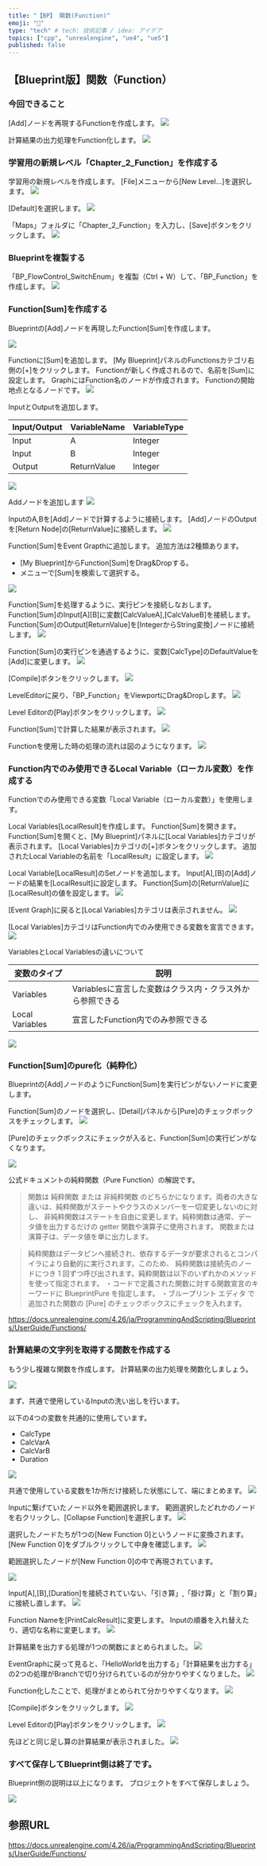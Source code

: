 ```yaml
---
title: "【BP】 関数(Function)"
emoji: "🐷"
type: "tech" # tech: 技術記事 / idea: アイデア
topics: ["cpp", "unrealengine", "ue4", "ue5"]
published: false
---
```


## 【Blueprint版】関数（Function）

### 今回できること

[Add]ノードを再現するFunctionを作成します。
![](/images/books/ue5_starter_cpp_and_bp_001/chap_02_bp-Function/2022-01-25-10-11-57.png)

計算結果の出力処理をFunction化します。
![](/images/books/ue5_starter_cpp_and_bp_001/chap_02_bp-Function/2022-01-25-12-25-37.png)


### 学習用の新規レベル「Chapter_2_Function」を作成する
学習用の新規レベルを作成します。
[File]メニューから[New Level…]を選択します。
![](/images/books/ue5_starter_cpp_and_bp_001/chap_02_bp-Function/2022-01-25-08-52-51.png)

[Default]を選択します。
![](/images/books/ue5_starter_cpp_and_bp_001/chap_02_bp-Function/2022-01-25-08-52-59.png)

「Maps」フォルダに「Chapter_2_Function」を入力し、[Save]ボタンをクリックします。
![](/images/books/ue5_starter_cpp_and_bp_001/chap_02_bp-Function/2022-01-25-08-55-15.png)


### Blueprintを複製する
「BP_FlowControl_SwitchEnum」を複製（Ctrl + W）して、「BP_Function」を作成します。
![](/images/books/ue5_starter_cpp_and_bp_001/chap_02_bp-Function/2022-01-25-09-02-46.png)


### Function[Sum]を作成する

Blueprintの[Add]ノードを再現したFunction[Sum]を作成します。

![](/images/books/ue5_starter_cpp_and_bp_001/chap_02_bp-Function/2022-01-25-09-20-21.png)

Functionに[Sum]を追加します。
[My Blueprint]パネルのFunctionsカテゴリ右側の[+]をクリックします。
Functionが新しく作成されるので、名前を[Sum]に設定します。
GraphにはFunction名のノードが作成されます。
Functionの開始地点となるノードです。
![](/images/books/ue5_starter_cpp_and_bp_001/chap_02_bp-Function/2022-01-25-09-22-38.png)

InputとOutputを追加します。

| Input/Output | VariableName | VariableType |
| ------------ | ------------ | ------------ |
| Input        | A            | Integer      |
| Input        | B            | Integer      |
| Output       | ReturnValue  | Integer      |

![](/images/books/ue5_starter_cpp_and_bp_001/chap_02_bp-Function/2022-01-25-09-33-04.png)

Addノードを追加します
![](/images/books/ue5_starter_cpp_and_bp_001/chap_02_bp-Function/2022-01-25-09-36-54.png)

InputのA,Bを[Add]ノードで計算するように接続します。
[Add]ノードのOutputを[Return Node]の[ReturnValue]に接続します。
![](/images/books/ue5_starter_cpp_and_bp_001/chap_02_bp-Function/2022-01-25-09-38-38.png)

Function[Sum]をEvent Grapthに追加します。
追加方法は2種類あります。

- [My Blueprint]からFunction[Sum]をDrag&Dropする。
- メニューで[Sum]を検索して選択する。

![](/images/books/ue5_starter_cpp_and_bp_001/chap_02_bp-Function/2022-01-25-09-43-32.png)

Function[Sum]を処理するように、実行ピンを接続しなおします。
Function[Sum]のInput[A][B]に変数[CalcValueA],[CalcValueB]を接続します。
Function[Sum]のOutput[ReturnValue]を[IntegerからString変換]ノードに接続します。
![](/images/books/ue5_starter_cpp_and_bp_001/chap_02_bp-Function/2022-01-25-09-48-25.png)

Function[Sum]の実行ピンを通過するように、変数[CalcType]のDefaultValueを[Add]に変更します。
![](/images/books/ue5_starter_cpp_and_bp_001/chap_02_bp-Function/2022-01-25-09-52-18.png)

[Compile]ボタンをクリックします。
![](/images/books/ue5_starter_cpp_and_bp_001/chap_02_bp-Function/2022-01-25-09-54-55.png)

LevelEditorに戻り、「BP_Function」をViewportにDrag&Dropします。
![](/images/books/ue5_starter_cpp_and_bp_001/chap_02_bp-Function/2022-01-25-09-57-12.png)

Level Editorの[Play]ボタンをクリックします。
![](/images/books/ue5_starter_cpp_and_bp_001/chap_02_bp-Function/2022-01-25-09-57-35.png)

Function[Sum]で計算した結果が表示されます。
![](/images/books/ue5_starter_cpp_and_bp_001/chap_02_bp-Function/2022-01-25-10-07-14.png)

Functionを使用した時の処理の流れは図のようになります。
![](/images/books/ue5_starter_cpp_and_bp_001/chap_02_bp-Function/2022-01-25-10-11-57.png)

### Function内でのみ使用できるLocal Variable（ローカル変数）を作成する
Functionでのみ使用できる変数「Local Variable（ローカル変数）」を使用します。

Local Variables[LocalResult]を作成します。
Function[Sum]を開きます。
Function[Sum]を開くと、[My Blueprint]パネルに[Local Variables]カテゴリが表示されます。
[Local Variables]カテゴリの[+]ボタンをクリックします。
追加されたLocal Variableの名前を「LocalResult」に設定します。
![](/images/books/ue5_starter_cpp_and_bp_001/chap_02_bp-Function/2022-01-25-10-36-38.png)

Local Variable[LocalResult]のSetノードを追加します。
Input[A],[B]の[Add]ノードの結果を[LocalResult]に設定します。
Function[Sum]の[ReturnValue]に[LocalResult]の値を設定します。
![](/images/books/ue5_starter_cpp_and_bp_001/chap_02_bp-Function/2022-01-25-10-39-52.png)

[Event Graph]に戻ると[Local Variables]カテゴリは表示されません。
![](/images/books/ue5_starter_cpp_and_bp_001/chap_02_bp-Function/2022-01-25-10-42-09.png)

[Local Variables]カテゴリはFunction内でのみ使用できる変数を宣言できます。
![](/images/books/ue5_starter_cpp_and_bp_001/chap_02_bp-Function/2022-01-25-10-44-38.png)


VariablesとLocal Variablesの違いについて

| 変数のタイプ    | 説明                                                      |
| --------------- | --------------------------------------------------------- |
| Variables       | Variablesに宣言した変数はクラス内・クラス外から参照できる |
| Local Variables | 宣言したFunction内でのみ参照できる                        |

![](/images/books/ue5_starter_cpp_and_bp_001/chap_02_bp-Function/2022-01-25-10-48-11.png)


### Function[Sum]のpure化（純粋化）

Blueprintの[Add]ノードのようにFunction[Sum]を実行ピンがないノードに変更します。

Function[Sum]のノードを選択し、[Detail]パネルから[Pure]のチェックボックスをチェックします。
![](/images/books/ue5_starter_cpp_and_bp_001/chap_02_bp-Function/2022-01-25-10-51-24.png)

[Pure]のチェックボックスにチェックが入ると、Function[Sum]の実行ピンがなくなります。

![](/images/books/ue5_starter_cpp_and_bp_001/chap_02_bp-Function/2022-01-25-10-54-49.png)

公式ドキュメントの純粋関数（Pure Function）の解説です。

>関数は 純粋関数 または 非純粋関数 のどちらかになります。両者の大きな違いは、純粋関数がステートやクラスのメンバーを一切変更しないのに対し、 非純粋関数はステートを自由に変更します。純粋関数は通常、データ値を出力するだけの getter 関数や演算子に使用されます。 関数または演算子は、データ値を単に出力します。

> 純粋関数はデータピンへ接続され、依存するデータが要求されるとコンパイラにより自動的に実行されます。このため、 純粋関数は接続先のノードにつき 1 回ずつ呼び出されます。純粋関数は以下のいずれかのメソッドを使って指定されます。
>・コードで定義された関数に対する関数宣言のキーワードに BlueprintPure を指定します。
>・ブループリント エディタ で追加された関数の [Pure] のチェックボックスにチェックを入れます。

https://docs.unrealengine.com/4.26/ja/ProgrammingAndScripting/Blueprints/UserGuide/Functions/

### 計算結果の文字列を取得する関数を作成する

もう少し複雑な関数を作成します。
計算結果の出力処理を関数化しましょう。

![](/images/books/ue5_starter_cpp_and_bp_001/chap_02_bp-Function/2022-01-25-10-59-05.png)

まず、共通で使用しているInputの洗い出しを行います。

以下の4つの変数を共通的に使用しています。
- CalcType
- CalcVarA
- CalcVarB
- Duration

![](/images/books/ue5_starter_cpp_and_bp_001/chap_02_bp-Function/2022-01-25-11-02-46.png)

共通で使用している変数を1か所だけ接続した状態にして、端にまとめます。
![](/images/books/ue5_starter_cpp_and_bp_001/chap_02_bp-Function/2022-01-25-11-14-01.png)

Inputに繋げていたノード以外を範囲選択します。
範囲選択したどれかのノードを右クリックし、[Collapse Function]を選択します。
![](/images/books/ue5_starter_cpp_and_bp_001/chap_02_bp-Function/2022-01-25-11-18-24.png)

選択したノードたちが1つの[New Function 0]というノードに変換されます。
[New Function 0]をダブルクリックして中身を確認します。
![](/images/books/ue5_starter_cpp_and_bp_001/chap_02_bp-Function/2022-01-25-11-19-54.png)

範囲選択したノードが[New Function 0]の中で再現されています。

![](/images/books/ue5_starter_cpp_and_bp_001/chap_02_bp-Function/2022-01-25-11-21-41.png)

Input[A],[B],[Duration]を接続されていない、「引き算」,「掛け算」と「割り算」に接続し直します。
![](/images/books/ue5_starter_cpp_and_bp_001/chap_02_bp-Function/2022-01-25-11-25-28.png)

Function Nameを[PrintCalcResult]に変更します。
Inputの順番を入れ替えたり、適切な名称に変更します。
![](/images/books/ue5_starter_cpp_and_bp_001/chap_02_bp-Function/2022-01-25-12-15-33.png)

計算結果を出力する処理が1つの関数にまとめられました。
![](/images/books/ue5_starter_cpp_and_bp_001/chap_02_bp-Function/2022-01-25-12-16-13.png)

EventGraphに戻って見ると、「HelloWorldを出力する」「計算結果を出力する」の2つの処理がBranchで切り分けられているのが分かりやすくなりました。
![](/images/books/ue5_starter_cpp_and_bp_001/chap_02_bp-Function/2022-01-25-13-37-56.png)

Function化したことで、処理がまとめられて分かりやすくなります。
![](/images/books/ue5_starter_cpp_and_bp_001/chap_02_bp-Function/2022-01-25-12-25-37.png)

[Compile]ボタンをクリックします。
![](/images/books/ue5_starter_cpp_and_bp_001/chap_02_bp-Function/2022-01-25-09-54-55.png)

Level Editorの[Play]ボタンをクリックします。
![](/images/books/ue5_starter_cpp_and_bp_001/chap_02_bp-Function/2022-01-25-09-57-35.png)

先ほどと同じ足し算の計算結果が表示されました。
![](/images/books/ue5_starter_cpp_and_bp_001/chap_02_bp-Function/2022-01-25-12-28-09.png)


### すべて保存してBlueprint側は終了です。
Blueprint側の説明は以上になります。
プロジェクトをすべて保存しましょう。

![](/images/books/ue5_starter_cpp_and_bp_001/chap_02_bp-Function/2022-01-25-12-29-47.png)

## 参照URL

https://docs.unrealengine.com/4.26/ja/ProgrammingAndScripting/Blueprints/UserGuide/Functions/
